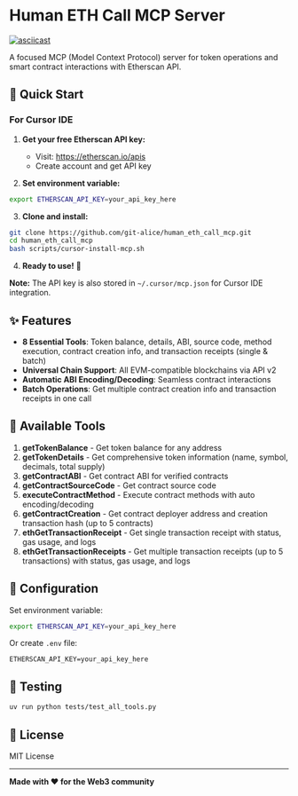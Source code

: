 # Human ETH Call MCP Server

[![asciicast](https://asciinema.org/a/rcqanivzNeegQkYm8VFImiucd.svg)](https://asciinema.org/a/rcqanivzNeegQkYm8VFImiucd)

A focused MCP (Model Context Protocol) server for token operations and smart contract interactions with Etherscan API.

## 🚀 Quick Start

### For Cursor IDE

1. **Get your free Etherscan API key:**
   - Visit: https://etherscan.io/apis
   - Create account and get API key

2. **Set environment variable:**
```bash
export ETHERSCAN_API_KEY=your_api_key_here
```

3. **Clone and install:**
```bash
git clone https://github.com/git-alice/human_eth_call_mcp.git
cd human_eth_call_mcp
bash scripts/cursor-install-mcp.sh
```

4. **Ready to use!** 🎉

**Note:** The API key is also stored in `~/.cursor/mcp.json` for Cursor IDE integration.


## ✨ Features

- **8 Essential Tools**: Token balance, details, ABI, source code, method execution, contract creation info, and transaction receipts (single & batch)
- **Universal Chain Support**: All EVM-compatible blockchains via API v2
- **Automatic ABI Encoding/Decoding**: Seamless contract interactions
- **Batch Operations**: Get multiple contract creation info and transaction receipts in one call

## 🔧 Available Tools

1. **getTokenBalance** - Get token balance for any address
2. **getTokenDetails** - Get comprehensive token information (name, symbol, decimals, total supply)
3. **getContractABI** - Get contract ABI for verified contracts
4. **getContractSourceCode** - Get contract source code
5. **executeContractMethod** - Execute contract methods with auto encoding/decoding
6. **getContractCreation** - Get contract deployer address and creation transaction hash (up to 5 contracts)
7. **ethGetTransactionReceipt** - Get single transaction receipt with status, gas usage, and logs
8. **ethGetTransactionReceipts** - Get multiple transaction receipts (up to 5 transactions) with status, gas usage, and logs

## 📝 Configuration

Set environment variable:
```bash
export ETHERSCAN_API_KEY=your_api_key_here
```

Or create `.env` file:
```env
ETHERSCAN_API_KEY=your_api_key_here
```

## 🧪 Testing

```bash
uv run python tests/test_all_tools.py
```

## 📄 License

MIT License

---

**Made with ❤️ for the Web3 community** 